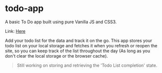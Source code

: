 # todo-app

A basic To Do app built using pure Vanilla JS and CSS3. 

Link: [Here](https://ramvignesh.me/todo-app)

Add your todo list for the data and track it on the go. This app stores your todo list on your local storage and fetches it when you refresh or reopen the site, so you can keep track of the list throughout the day (As long as you don't clear the local storage or the browser cache).

> Still working on storing and retrieving the 'Todo List completion' state.

